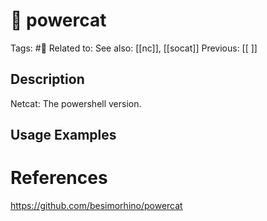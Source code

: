 # 💢 powercat

Tags: #💢 
Related to: 
See also: [[nc]], [[socat]]
Previous: [[ ]]

## Description

Netcat: The powershell version.

## Usage Examples

# References

https://github.com/besimorhino/powercat